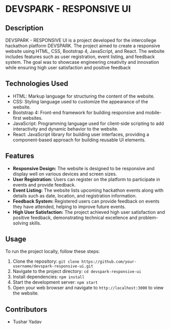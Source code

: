 # DEVSPARK - RESPONSIVE UI

## Description

DEVSPARK - RESPONSIVE UI is a project developed for the intercollege hackathon platform DEVSPARK. The project aimed to create a responsive website using HTML, CSS, Bootstrap 4, JavaScript, and React. The website includes features such as user registration, event listing, and feedback system. The goal was to showcase engineering creativity and innovation while ensuring high user satisfaction and positive feedback

## Technologies Used

- HTML: Markup language for structuring the content of the website.
- CSS: Styling language used to customize the appearance of the website.
- Bootstrap 4: Front-end framework for building responsive and mobile-first websites.
- JavaScript: Programming language used for client-side scripting to add interactivity and dynamic behavior to the website.
- React: JavaScript library for building user interfaces, providing a component-based approach for building reusable UI elements.

## Features

- **Responsive Design:** The website is designed to be responsive and display well on various devices and screen sizes.
- **User Registration:** Users can register on the platform to participate in events and provide feedback.
- **Event Listing:** The website lists upcoming hackathon events along with details such as date, location, and registration information.
- **Feedback System:** Registered users can provide feedback on events they have attended, helping to improve future events.
- **High User Satisfaction:** The project achieved high user satisfaction and positive feedback, demonstrating technical excellence and problem-solving skills.

## Usage

To run the project locally, follow these steps:

1. Clone the repository: `git clone https://github.com/your-username/devspark-responsive-ui.git`
2. Navigate to the project directory: `cd devspark-responsive-ui`
3. Install dependencies: `npm install`
4. Start the development server: `npm start`
5. Open your web browser and navigate to `http://localhost:3000` to view the website.

## Contributors

- Tushar Yadav
